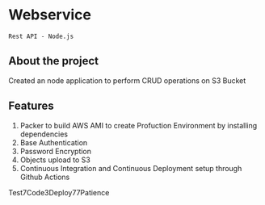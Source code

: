 # Webservice
``Rest API - Node.js``

## About the project
Created an node application to perform CRUD operations on S3 Bucket  

## Features
1. Packer to build AWS AMI to create Profuction Environment by installing dependencies
2. Base Authentication
3. Password Encryption
4. Objects upload to S3
5. Continuous Integration and Continuous Deployment setup through Github Actions

Test7Code3Deploy77Patience

